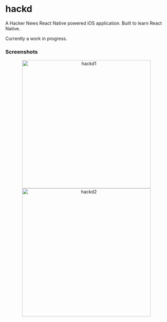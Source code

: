 # hackd

A Hacker News React Native powered iOS application. Built to learn React Native.

Currently a work in progress.

### Screenshots

<div align="center">
  <img src="https://i.imgur.com/M1elZJb.png" width="400" alt="hackd1">
  <img src="https://i.imgur.com/phfnxMv.png" width="400" alt="hackd2">
</div>